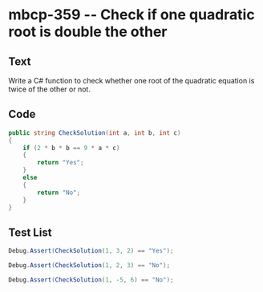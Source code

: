 # mbcp-359 -- Check if one quadratic root is double the other

## Text

Write a C# function to check whether one root of the quadratic equation is twice of the other or not.

## Code

```csharp
public string CheckSolution(int a, int b, int c) 
{ 
    if (2 * b * b == 9 * a * c) 
    { 
        return "Yes"; 
    } 
    else 
    { 
        return "No"; 
    } 
}
```

## Test List

```csharp
Debug.Assert(CheckSolution(1, 3, 2) == "Yes");
```

```csharp
Debug.Assert(CheckSolution(1, 2, 3) == "No");
```

```csharp
Debug.Assert(CheckSolution(1, -5, 6) == "No");
```
